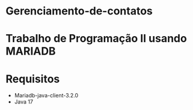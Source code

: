 # Gerenciamento-de-contatos
# Trabalho de Programação II usando MARIADB

# Requisitos
- Mariadb-java-client-3.2.0
- Java 17
  
